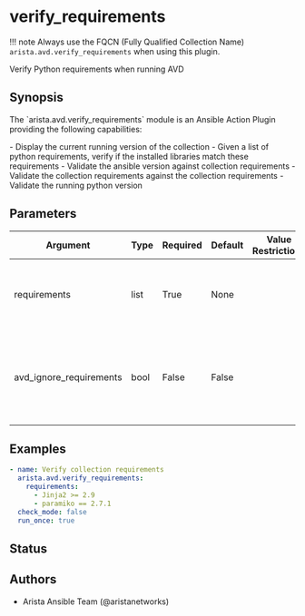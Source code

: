 <!--
  ~ Copyright (c) 2023 Arista Networks, Inc.
  ~ Use of this source code is governed by the Apache License 2.0
  ~ that can be found in the LICENSE file.
  -->

# verify_requirements

!!! note
    Always use the FQCN (Fully Qualified Collection Name) `arista.avd.verify_requirements` when using this plugin.

Verify Python requirements when running AVD

## Synopsis

The \`arista.avd.verify\_requirements\` module is an Ansible Action Plugin providing the following capabilities\:

\- Display the current running version of the collection
\- Given a list of python requirements, verify if the installed libraries match these requirements
\- Validate the ansible version against collection requirements
\- Validate the collection requirements against the collection requirements
\- Validate the running python version

## Parameters

| Argument | Type | Required | Default | Value Restrictions | Description |
| -------- | ---- | -------- | ------- | ------------------ | ----------- |
| requirements | list | True | None |  | List of strings of python requirements with pip file syntax. |
| avd_ignore_requirements | bool | False | False |  | Boolean, if set to True, the play does not stop if any requirement error is detected. |

## Examples

```yaml
- name: Verify collection requirements
  arista.avd.verify_requirements:
    requirements:
      - Jinja2 >= 2.9
      - paramiko == 2.7.1
  check_mode: false
  run_once: true
```

## Status

## Authors

- Arista Ansible Team (@aristanetworks)
